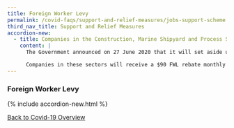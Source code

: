 ```yaml
---
title: Foreign Worker Levy
permalink: /covid-faqs/support-and-relief-measures/jobs-support-scheme
third_nav_title: Support and Relief Measures
accordion-new:
  - title: Companies in the Construction, Marine Shipyard and Process Sectors are facing high costs implementing stringent Safe Management Measures as a result of COVID-19. What relief measures are being rolled out to help them?
    content: |
      The Government announced on 27 June 2020 that it will set aside up to $920 million to extend foreign worker levy (FWL) rebates for the Construction, Marine Shipyard and Process sectors till end 2022. This will better support the estimated 15,000 companies in these sectors adjust to much more stringent Safe Management Measures as a result of COVID-19.

      Companies in these sectors will receive a $90 FWL rebate monthly for each Work Permit Holder from August 2020 till December 2021. This is in addition to the 100% FWL waiver and $750 FWL rebate in June, and the 50% FWL waiver and $375 FWL in July, which applies to all companies that are unable to restart work. The Government will review this closer to December 2021 and decide if there is a need to further extend the FWL rebate by another year to December 2022.
---
```


### Foreign Worker Levy

{% include accordion-new.html %}

[Back to Covid-19 Overview](/covid/)
